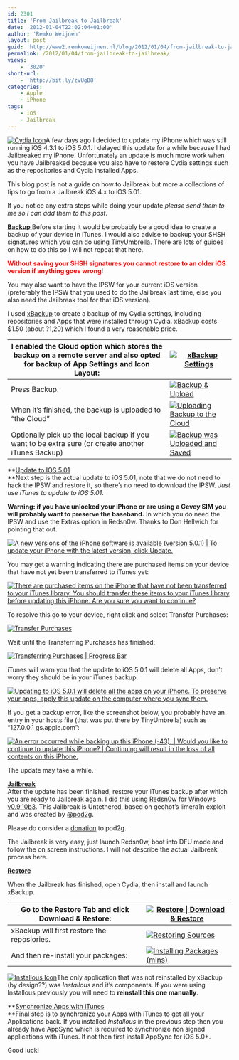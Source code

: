```yaml
---
id: 2301
title: 'From Jailbreak to Jailbreak'
date: '2012-01-04T22:02:04+01:00'
author: 'Remko Weijnen'
layout: post
guid: 'http://www2.remkoweijnen.nl/blog/2012/01/04/from-jailbreak-to-jailbreak/'
permalink: /2012/01/04/from-jailbreak-to-jailbreak/
views:
    - '3020'
short-url:
    - 'http://bit.ly/zvUgB8'
categories:
    - Apple
    - iPhone
tags:
    - iOS
    - Jailbreak
---
```


[![Cydia Icon](http://192.168.40.25:8081/wp-content/uploads/2012/01/image_thumb2.png "Cydia Icon")](http://192.168.40.25:8081/wp-content/uploads/2012/01/image2.png)A few days ago I decided to update my iPhone which was still running iOS 4.3.1 to iOS 5.0.1. I delayed this update for a while because I had Jailbreaked my iPhone. Unfortunately an update is much more work when you have Jailbreaked because you also have to restore Cydia settings such as the repositories and Cydia installed Apps.

This blog post is not a guide on how to Jailbreak but more a collections of tips to go from a Jailbreak iOS 4.x to iOS 5.01.

If you notice any extra steps while doing your update *please send them to me so I can add them to this post*.

<span style="text-decoration: underline;">**Backup** </span>Before starting it would be probably be a good idea to create a backup of your device in iTunes. I would also advise to backup your SHSH signatures which you can do using [TinyUmbrella](http://192.168.40.25:8081/2012/01/02/system-process-pid-4-is-listening-on-port-80/). There are lots of guides on how to do this so I will not repeat that here.

**<span style="color: #ff0000;">Without saving your SHSH signatures you cannot restore to an older iOS version if anything goes wrong</span>**!

You may also want to have the IPSW for your current iOS version (preferably the IPSW that you used to do the Jailbreak last time, else you also need the Jailbreak tool for that iOS version).

<span style="font-weight: normal;">I used </span>[<span style="font-weight: normal;">xBackup</span>](http://apptapp.thebigboss.org/mobileweb/onepackage.php?bundleid=uk.co.itsys.xbackup&db=)<span style="font-weight: normal;"> to create a backup of my Cydia settings, including repositories and Apps that were installed through Cydia. xBackup costs $1.50 (about ?1,20) which I found a very reasonable price. </span><span style="font-weight: normal;">  
</span>

| I enabled the Cloud option which stores the backup on a remote server and also opted for backup of App Settings and Icon Layout: | [![xBackup Settings](http://192.168.40.25:8081/wp-content/uploads/2012/01/IMG_0463_thumb.png "xBackup Settings")](http://192.168.40.25:8081/wp-content/uploads/2012/01/IMG_0463.png) |
|---|---|
| Press Backup. | [![Backup & Upload](http://192.168.40.25:8081/wp-content/uploads/2012/01/IMG_0464_thumb.png "xBackup")](http://192.168.40.25:8081/wp-content/uploads/2012/01/IMG_0464.png) |
| When it’s finished, the backup is uploaded to “the Cloud” | [![Uploading Backup to the Cloud](http://192.168.40.25:8081/wp-content/uploads/2012/01/IMG_0465_thumb.png "xBackup")](http://192.168.40.25:8081/wp-content/uploads/2012/01/IMG_0465.png) |
| Optionally pick up the local backup if you want to be extra sure (or create another iTunes Backup) | [![Backup was Uploaded and Saved](http://192.168.40.25:8081/wp-content/uploads/2012/01/IMG_0466_thumb.png "xBackup")](http://192.168.40.25:8081/wp-content/uploads/2012/01/IMG_0466.png) |

**<span style="text-decoration: underline;">Update to IOS 5.01  
</span>**Next step is the actual update to iOS 5.01, note that we do not need to hack the IPSW and restore it, so there’s no need to download the IPSW. *Just use iTunes to update to iOS 5.01*.

**Warning: if you have unlocked your iPhone or are using a Gevey SIM you will probably want to preserve the baseband.** In which you do need the IPSW and use the Extras option in Redsn0w. Thanks to Don Hellwich for pointing that out.

[![A new versions of the iPhone software is available (version 5.0.1) | To update your iPhone with the latest version, click Update.](http://192.168.40.25:8081/wp-content/uploads/2012/01/image_thumb3.png "iTunes")](http://192.168.40.25:8081/wp-content/uploads/2012/01/image3.png)

You may get a warning indicating there are purchased items on your device that have not yet been transferred to iTunes yet:

[![There are purchased items on the iPhone that have not been transferred to your iTunes library. You should transfer these items to your iTunes library before updating this iPhone. Are you sure you want to continue?](http://192.168.40.25:8081/wp-content/uploads/2012/01/image_thumb4.png "iTunes")](http://192.168.40.25:8081/wp-content/uploads/2012/01/image4.png)

To resolve this go to your device, right click and select Transfer Purchases:

[![Transfer Purchases](http://192.168.40.25:8081/wp-content/uploads/2012/01/image_thumb5.png "iTinues")](http://192.168.40.25:8081/wp-content/uploads/2012/01/image5.png)

Wait until the Transferring Purchases has finished:

[![Transferring Purchases | Progress Bar](http://192.168.40.25:8081/wp-content/uploads/2012/01/image_thumb6.png "iTunes")](http://192.168.40.25:8081/wp-content/uploads/2012/01/image6.png)

iTunes will warn you that the update to iOS 5.0.1 will delete all Apps, don’t worry they should be in your iTunes backup.

[![Updating to iOS 5.0.1 will delete all the apps on your iPhone. To preserve your apps, apply this update on the computer where you sync them.](http://192.168.40.25:8081/wp-content/uploads/2012/01/image_thumb7.png "iTunes")](http://192.168.40.25:8081/wp-content/uploads/2012/01/image7.png)

If you get a backup error, like the screenshot below, you probably have an entry in your hosts file (that was put there by TinyUmbrella) such as “127.0.0.1 gs.apple.com”:

[![An error occurred while backing up this iPhone (-43). | Would you like to continue to update this iPhone? | Continuing will result in the loss of all contents on this iPhone.](http://192.168.40.25:8081/wp-content/uploads/2012/01/image_thumb8.png "iTunes")](http://192.168.40.25:8081/wp-content/uploads/2012/01/image8.png)

The update may take a while.

**<span style="text-decoration: underline;">Jailbreak</span>**  
After the update has been finished, restore your iTunes backup after which you are ready to Jailbreak again. I did this using [Redsn0w for Windows v0.9.10b3](https://sites.google.com/a/iphone-dev.com/files/home/redsn0w_win_0.9.10b3.zip?attredirects=0&d=1). This Jailbreak is Untethered, based on geohot’s limera1n exploit and was created by [@pod2g](http://twitter.com/pod2g).

Please do consider a [donation](https://www.paypal.com/cgi-bin/webscr?cmd=_s-xclick&hosted_button_id=VLSHU7DG68H52) to pod2g.

The Jailbreak is very easy, just launch Redsn0w, boot into DFU mode and follow the on screen instructions. I will not describe the actual Jailbreak process here.

**<span style="text-decoration: underline;">Restore</span>**

When the Jailbreak has finished, open Cydia, then install and launch xBackup.

| Go to the Restore Tab and click Download &amp; Restore: | [![Restore \| Download & Restore](http://192.168.40.25:8081/wp-content/uploads/2012/01/IMG_0467_thumb.png "xBackup")](http://192.168.40.25:8081/wp-content/uploads/2012/01/IMG_0467.png) |
|---|---|
| xBackup will first restore the reposiories. | [![Restoring Sources](http://192.168.40.25:8081/wp-content/uploads/2012/01/IMG_0468_thumb.png "xBackup")](http://192.168.40.25:8081/wp-content/uploads/2012/01/IMG_0468.png) |
| And then re-install your packages: | [![Installing Packages (mins)](http://192.168.40.25:8081/wp-content/uploads/2012/01/IMG_0469_thumb.png "iTunes")](http://192.168.40.25:8081/wp-content/uploads/2012/01/IMG_0469.png) |

[![Installous Icon](http://192.168.40.25:8081/wp-content/uploads/2012/01/SNAGHTML14220de_thumb.png "Installous Icon")](http://192.168.40.25:8081/wp-content/uploads/2012/01/SNAGHTML14220de.png)The only application that was not reinstalled by xBackup (by design??) was *Installous* and it’s components. If you were using Installous previously you will need to **reinstall this one manually**.

**<span style="text-decoration: underline;">Synchronize Apps with iTunes  
</span>**Final step is to synchronize your Apps with iTunes to get all your Applications back. If you installed *Installous* in the previous step then you already have AppSync which is required to synchronize non signed applications with iTunes. If not then first install AppSync for iOS 5.0+.

Good luck!